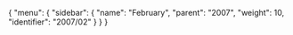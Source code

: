 {
  "menu": {
    "sidebar": {
      "name": "February",
      "parent": "2007",
      "weight": 10,
      "identifier": "2007/02"
    }
  }
}
